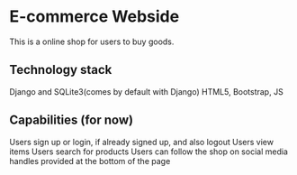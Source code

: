 # E-commerce Webside

This is a online shop for users to buy goods.

## Technology stack

Django and SQLite3(comes by default with Django)
HTML5, Bootstrap, JS

## Capabilities (for now)

Users sign up or login, if already signed up, and also logout
Users view items
Users search for products
Users can follow the shop on social media handles provided at the bottom of the page

